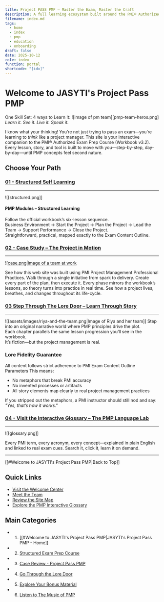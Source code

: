 ```yaml
---
title: Project PASS PMP – Master the Exam, Master the Craft
description: A full learning ecosystem built around the PMI® Authorized Exam Prep Workbook v3.2. One site, four worlds—learn it, see it, live it, and speak it.
filename: index.md
tags:
  - home
  - index
  - pmp
  - education
  - onboarding
draft: false
date: 2025-10-12
role: index
function: portal
shortcode: "[idx]"
---
```

# Welcome to JASYTI's Project Pass PMP  
 One Skill Set: 4 ways to Learn It: 
![image of pm team][pmp-team-heros.png]
*Learn it. See it. Live it. Speak it.*

I know what your thinking! You’re not just trying to pass an exam—you’re learning to *think* like a project manager.  This site is your interactive companion to the PMI® Authorized Exam Prep Course (Workbook v3.2). Every lesson, story, and tool is built to move with you—step-by-step, day-by-day—until PMP concepts feel second nature.

## Choose Your Path
### [01 - Structured Self Learning](02-structured/index.md)
---
![[structured.png]]

#### PMP Modules – Structured Learning  
Follow the official workbook’s six-lesson sequence.  
Business Environment → Start the Project → Plan the Project → Lead the Team → Support Performance → Close the Project.  
Straightforward, practical, mapped exactly to the Exam Content Outline.  

### [02 - Case Study – The Project in Motion](03-case-study/3-plan/1-artifacts/index.md)  
---
![[case.png|image of  a team at work](case.png)

See how this web site was built using PMI Project Management Professional Practices. Walk through a single initiative from spark to delivery.  Create every part of the plan, then execute it.
Every phase mirrors the workbook’s lessons, so theory turns into practice in real time.  See how a project lives, breathes, and changes throughout its life-cycle.

### [03 Step Through The Lore Door – Learn Through Story](04-the-lore-door/index.md)
---
![[assets/images/riya-and-the-team.png|Image of Riya and her team]]
Step into an original narrative world where PMP principles drive the plot.  
Each chapter parallels the same lesson progression you’ll see in the workbook.  
It’s fiction—but the project management is real.  
### Lore Fidelity Guarantee
All content follows strict adherence to PMI Exam Content Outline Parameters
This means:
- No metaphors that break PMI accuracy  
- No invented processes or artifacts  
- All story elements map clearly to real project management practices

If you stripped out the metaphors, a PMI instructor should still nod and say: *"Yes, that’s how it works."*

### [04 - Visit the Interactive Glossary – The PMP Language Lab](2-glossary.md)  
---
![[glossary.png]]

Every PMI term, every acronym, every concept—explained in plain English and linked to real exam cues. Search it, click it, learn it on demand.  

---
[[#Welcome to JASYTI's Project Pass PMP|Back to Top]]
## Quick Links
- [Visit the Welcome Center](01-welcome/index.md)
- [Meet the Team](1-team-pmp.md) 
- [Review the Site Map](3-site-map.md)
- [Explore the PMP Interactive Glossary](2-glossary.md)
##  Main Categories
- 1. [[#Welcome to JASYTI's Project Pass PMP|JASYTI's Project Pass PMP - Home]]
- 2. [Structured Exam Prep Course](02-structured/index.md)
- 3. [Case Review - Project Pass PMP](03-case-study/3-plan/1-artifacts/index.md)
- 4. [Go Through the Lore Door](04-the-lore-door/index.md)
- 5. [Explore Your Bonus Material](05-bonus/index.md)
- 6. [Listen to The Music of PMP](06-music/Index.md)





